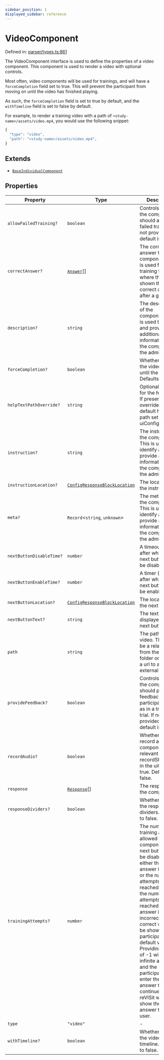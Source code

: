 ```yaml
---
sidebar_position: 1
displayed_sidebar: reference
---
```


# VideoComponent

Defined in: [parser/types.ts:861](https://github.com/revisit-studies/study/blob/2e617a552035dd6d22a4f8cba7e0d8ac40275f33/src/parser/types.ts#L861)

The VideoComponent interface is used to define the properties of a video component. This component is used to render a video with optional controls.

Most often, video components will be used for trainings, and will have a `forceCompletion` field set to true. This will prevent the participant from moving on until the video has finished playing.

As such, the `forceCompletion` field is set to true by default, and the `withTimeline` field is set to false by default.

For example, to render a training video with a path of `<study-name>/assets/video.mp4`, you would use the following snippet:
```js
{
  "type": "video",
  "path": "<study-name>/assets/video.mp4",
}
```

## Extends

- [`BaseIndividualComponent`](BaseIndividualComponent.md)

## Properties

| Property | Type | Description | Inherited from | Defined in |
| ------ | ------ | ------ | ------ | ------ |
| <a id="allowfailedtraining"></a> `allowFailedTraining?` | `boolean` | Controls whether the component should allow failed training. If not provided, the default is true. | [`BaseIndividualComponent`](BaseIndividualComponent.md).[`allowFailedTraining`](BaseIndividualComponent.md#allowfailedtraining) | [parser/types.ts:576](https://github.com/revisit-studies/study/blob/2e617a552035dd6d22a4f8cba7e0d8ac40275f33/src/parser/types.ts#L576) |
| <a id="correctanswer"></a> `correctAnswer?` | [`Answer`](Answer.md)[] | The correct answer to the component. This is used for training trials where the user is shown the correct answer after a guess. | [`BaseIndividualComponent`](BaseIndividualComponent.md).[`correctAnswer`](BaseIndividualComponent.md#correctanswer) | [parser/types.ts:570](https://github.com/revisit-studies/study/blob/2e617a552035dd6d22a4f8cba7e0d8ac40275f33/src/parser/types.ts#L570) |
| <a id="description"></a> `description?` | `string` | The description of the component. This is used to identify and provide additional information for the component in the admin panel. | [`BaseIndividualComponent`](BaseIndividualComponent.md).[`description`](BaseIndividualComponent.md#description) | [parser/types.ts:580](https://github.com/revisit-studies/study/blob/2e617a552035dd6d22a4f8cba7e0d8ac40275f33/src/parser/types.ts#L580) |
| <a id="forcecompletion"></a> `forceCompletion?` | `boolean` | Whether to force the video to play until the end. Defaults to true. | - | [parser/types.ts:866](https://github.com/revisit-studies/study/blob/2e617a552035dd6d22a4f8cba7e0d8ac40275f33/src/parser/types.ts#L866) |
| <a id="helptextpathoverride"></a> `helpTextPathOverride?` | `string` | Optional override for the help text. If present, will override the default help text path set in the uiConfig. | [`BaseIndividualComponent`](BaseIndividualComponent.md).[`helpTextPathOverride`](BaseIndividualComponent.md#helptextpathoverride) | [parser/types.ts:592](https://github.com/revisit-studies/study/blob/2e617a552035dd6d22a4f8cba7e0d8ac40275f33/src/parser/types.ts#L592) |
| <a id="instruction"></a> `instruction?` | `string` | The instruction of the component. This is used to identify and provide additional information for the component in the admin panel. | [`BaseIndividualComponent`](BaseIndividualComponent.md).[`instruction`](BaseIndividualComponent.md#instruction) | [parser/types.ts:582](https://github.com/revisit-studies/study/blob/2e617a552035dd6d22a4f8cba7e0d8ac40275f33/src/parser/types.ts#L582) |
| <a id="instructionlocation"></a> `instructionLocation?` | [`ConfigResponseBlockLocation`](../type-aliases/ConfigResponseBlockLocation.md) | The location of the instructions. | [`BaseIndividualComponent`](BaseIndividualComponent.md).[`instructionLocation`](BaseIndividualComponent.md#instructionlocation) | [parser/types.ts:568](https://github.com/revisit-studies/study/blob/2e617a552035dd6d22a4f8cba7e0d8ac40275f33/src/parser/types.ts#L568) |
| <a id="meta"></a> `meta?` | `Record`\<`string`, `unknown`\> | The meta data for the component. This is used to identify and provide additional information for the component in the admin panel. | [`BaseIndividualComponent`](BaseIndividualComponent.md).[`meta`](BaseIndividualComponent.md#meta) | [parser/types.ts:578](https://github.com/revisit-studies/study/blob/2e617a552035dd6d22a4f8cba7e0d8ac40275f33/src/parser/types.ts#L578) |
| <a id="nextbuttondisabletime"></a> `nextButtonDisableTime?` | `number` | A timeout (in ms) after which the next button will be disabled. | [`BaseIndividualComponent`](BaseIndividualComponent.md).[`nextButtonDisableTime`](BaseIndividualComponent.md#nextbuttondisabletime) | [parser/types.ts:586](https://github.com/revisit-studies/study/blob/2e617a552035dd6d22a4f8cba7e0d8ac40275f33/src/parser/types.ts#L586) |
| <a id="nextbuttonenabletime"></a> `nextButtonEnableTime?` | `number` | A timer (in ms) after which the next button will be enabled. | [`BaseIndividualComponent`](BaseIndividualComponent.md).[`nextButtonEnableTime`](BaseIndividualComponent.md#nextbuttonenabletime) | [parser/types.ts:588](https://github.com/revisit-studies/study/blob/2e617a552035dd6d22a4f8cba7e0d8ac40275f33/src/parser/types.ts#L588) |
| <a id="nextbuttonlocation"></a> `nextButtonLocation?` | [`ConfigResponseBlockLocation`](../type-aliases/ConfigResponseBlockLocation.md) | The location of the next button. | [`BaseIndividualComponent`](BaseIndividualComponent.md).[`nextButtonLocation`](BaseIndividualComponent.md#nextbuttonlocation) | [parser/types.ts:566](https://github.com/revisit-studies/study/blob/2e617a552035dd6d22a4f8cba7e0d8ac40275f33/src/parser/types.ts#L566) |
| <a id="nextbuttontext"></a> `nextButtonText?` | `string` | The text that is displayed on the next button. | [`BaseIndividualComponent`](BaseIndividualComponent.md).[`nextButtonText`](BaseIndividualComponent.md#nextbuttontext) | [parser/types.ts:564](https://github.com/revisit-studies/study/blob/2e617a552035dd6d22a4f8cba7e0d8ac40275f33/src/parser/types.ts#L564) |
| <a id="path"></a> `path` | `string` | The path to the video. This could be a relative path from the public folder or might be a url to an external website. | - | [parser/types.ts:864](https://github.com/revisit-studies/study/blob/2e617a552035dd6d22a4f8cba7e0d8ac40275f33/src/parser/types.ts#L864) |
| <a id="providefeedback"></a> `provideFeedback?` | `boolean` | Controls whether the component should provide feedback to the participant, such as in a training trial. If not provided, the default is false. | [`BaseIndividualComponent`](BaseIndividualComponent.md).[`provideFeedback`](BaseIndividualComponent.md#providefeedback) | [parser/types.ts:572](https://github.com/revisit-studies/study/blob/2e617a552035dd6d22a4f8cba7e0d8ac40275f33/src/parser/types.ts#L572) |
| <a id="recordaudio"></a> `recordAudio?` | `boolean` | Whether or not to record audio for a component. Only relevant if recordStudyAudio in the uiConfig is true. Defaults to false. | [`BaseIndividualComponent`](BaseIndividualComponent.md).[`recordAudio`](BaseIndividualComponent.md#recordaudio) | [parser/types.ts:584](https://github.com/revisit-studies/study/blob/2e617a552035dd6d22a4f8cba7e0d8ac40275f33/src/parser/types.ts#L584) |
| <a id="response"></a> `response` | [`Response`](../type-aliases/Response.md)[] | The responses to the component | [`BaseIndividualComponent`](BaseIndividualComponent.md).[`response`](BaseIndividualComponent.md#response) | [parser/types.ts:560](https://github.com/revisit-studies/study/blob/2e617a552035dd6d22a4f8cba7e0d8ac40275f33/src/parser/types.ts#L560) |
| <a id="responsedividers"></a> `responseDividers?` | `boolean` | Whether to show the response dividers. Defaults to false. | [`BaseIndividualComponent`](BaseIndividualComponent.md).[`responseDividers`](BaseIndividualComponent.md#responsedividers) | [parser/types.ts:590](https://github.com/revisit-studies/study/blob/2e617a552035dd6d22a4f8cba7e0d8ac40275f33/src/parser/types.ts#L590) |
| <a id="trainingattempts"></a> `trainingAttempts?` | `number` | The number of training attempts allowed for the component. The next button will be disabled until either the correct answer is given or the number of attempts is reached. When the number of attempts is reached, if the answer is incorrect still, the correct value will be shown to the participant. The default value is 2. Providing a value of -1 will allow infinite attempts and the participant must enter the correct answer to continue, and reVISit will not show the correct answer to the user. | [`BaseIndividualComponent`](BaseIndividualComponent.md).[`trainingAttempts`](BaseIndividualComponent.md#trainingattempts) | [parser/types.ts:574](https://github.com/revisit-studies/study/blob/2e617a552035dd6d22a4f8cba7e0d8ac40275f33/src/parser/types.ts#L574) |
| <a id="type"></a> `type` | `"video"` | - | - | [parser/types.ts:862](https://github.com/revisit-studies/study/blob/2e617a552035dd6d22a4f8cba7e0d8ac40275f33/src/parser/types.ts#L862) |
| <a id="withtimeline"></a> `withTimeline?` | `boolean` | Whether to show the video timeline. Defaults to false. | - | [parser/types.ts:868](https://github.com/revisit-studies/study/blob/2e617a552035dd6d22a4f8cba7e0d8ac40275f33/src/parser/types.ts#L868) |
